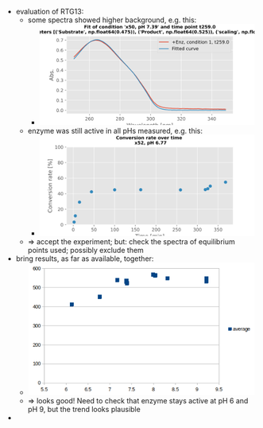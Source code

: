 - evaluation of RTG13:
	- some spectra showed higher background, e.g. this:
		- ![fit_cond_1_t_259.0.svg](../assets/fit_cond_1_t_259.0_1727874897802_0.svg)
	- enzyme was still active in all pHs measured, e.g. this:
		- ![01_Conversion_rates_cond_3_Substrate.svg](../assets/01_Conversion_rates_cond_3_Substrate_1727874877857_0.svg)
	- => accept the experiment; but: check the spectra of equilibrium points used; possibly exclude them
- bring results, as far as available, together:
	- ![image.png](../assets/image_1727875943224_0.png)
	- => looks good! Need to check that enzyme stays active at pH 6 and pH 9, but the trend looks plausible
-